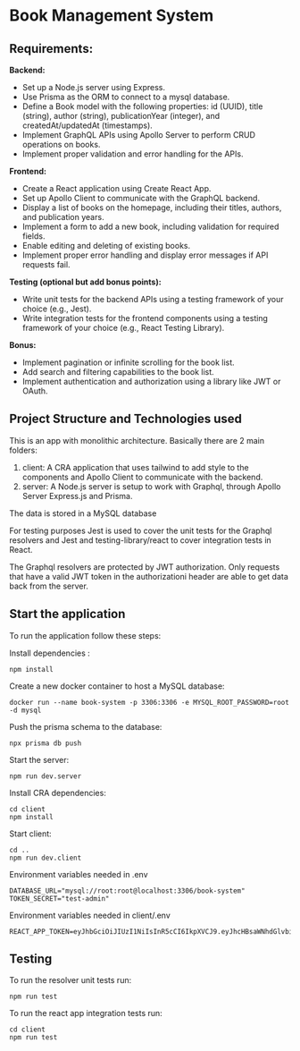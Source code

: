# Book Management System

## Requirements:

**Backend:**

- Set up a Node.js server using Express.
- Use Prisma as the ORM to connect to a mysql database.
- Define a Book model with the following properties: id (UUID), title (string), author (string), publicationYear (integer), and createdAt/updatedAt (timestamps).
- Implement GraphQL APIs using Apollo Server to perform CRUD operations on books.
- Implement proper validation and error handling for the APIs.

**Frontend:**

- Create a React application using Create React App.
- Set up Apollo Client to communicate with the GraphQL backend.
- Display a list of books on the homepage, including their titles, authors, and publication years.
- Implement a form to add a new book, including validation for required fields.
- Enable editing and deleting of existing books.
- Implement proper error handling and display error messages if API requests fail.

**Testing (optional but add bonus points):**

- Write unit tests for the backend APIs using a testing framework of your choice (e.g., Jest).
- Write integration tests for the frontend components using a testing framework of your choice (e.g., React Testing Library).

**Bonus:**

- Implement pagination or infinite scrolling for the book list.
- Add search and filtering capabilities to the book list.
- Implement authentication and authorization using a library like JWT or OAuth.


## Project Structure and Technologies used

This is an app with monolithic architecture. Basically there are 2 main folders:

1. client: A CRA application that uses tailwind to add style to the components and Apollo Client to communicate with the backend.
2. server: A Node.js server is setup to work with Graphql, through Apollo Server Express.js and Prisma.

The data is stored in a MySQL database

For testing purposes Jest is used to cover the unit tests for the Graphql resolvers and Jest and testing-library/react to cover integration tests in React.

The Graphql resolvers are protected by JWT authorization. Only requests that have a valid JWT token in the authorizationi header are able to get data back from the server.

## Start the application

To run the application follow these steps:

Install dependencies :

```
npm install
```

Create a new docker container to host a MySQL database:

```
docker run --name book-system -p 3306:3306 -e MYSQL_ROOT_PASSWORD=root -d mysql
```

Push the prisma schema to the database:

```
npx prisma db push
```

Start the server:

```
npm run dev.server
```

Install CRA dependencies:

```
cd client
npm install
```

Start client:

```
cd ..
npm run dev.client
```

Environment variables needed in .env

```
DATABASE_URL="mysql://root:root@localhost:3306/book-system"
TOKEN_SECRET="test-admin"
```

Environment variables needed in client/.env

```
REACT_APP_TOKEN=eyJhbGciOiJIUzI1NiIsInR5cCI6IkpXVCJ9.eyJhcHBsaWNhdGlvbiI6ImJvb2stbWFuYWdlbWVudC1zeXN0ZW0iLCJpYXQiOjE1MTYyMzkwMjJ9.iT51THicnwBUtLF3ELeDIa7D7BQy7rpBIMIf8NPKwCQ
```

## Testing

To run the resolver unit tests run:

```
npm run test
```

To run the react app integration tests run:

```
cd client
npm run test
```

